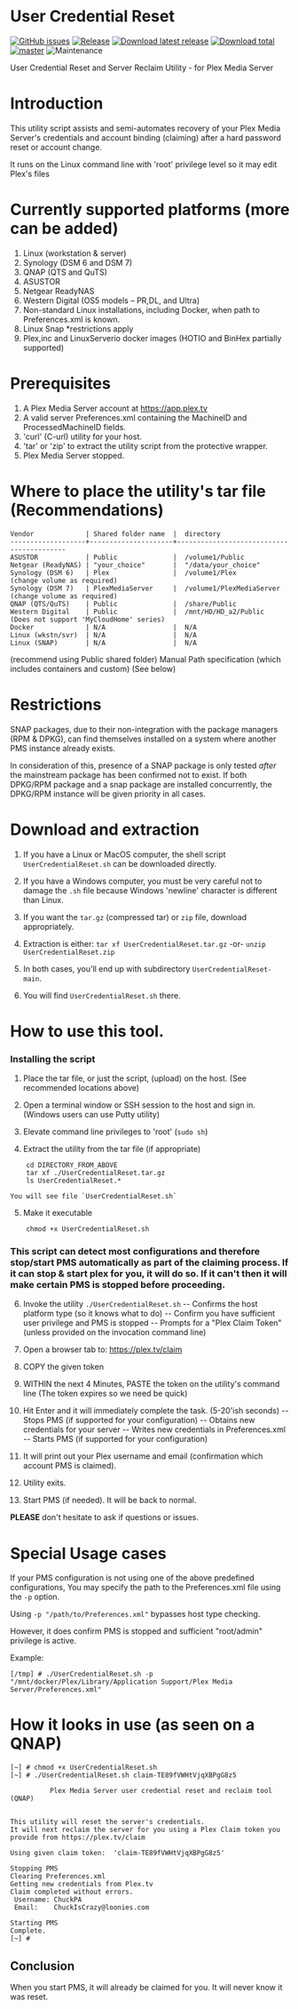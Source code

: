 
# User Credential Reset


[![GitHub issues](https://img.shields.io/github/issues/ChuckPa/UserCredentialReset.svg?style=flat)](https://github.com/ChuckPa/UserCredentialReset/issues)
[![Release](https://img.shields.io/github/release/ChuckPa/UserCredentialReset.svg?style=flat)](https://github.com/ChuckPa/UserCredentialReset/releases/latest)
[![Download latest release](https://img.shields.io/github/downloads/ChuckPa/UserCredentialReset/latest/total.svg)](https://github.com/ChuckPa/UserCredentialReset/releases/latest)
[![Download total](https://img.shields.io/github/downloads/ChuckPa/UserCredentialReset/total.svg)](https://github.com/ChuckPa/UserCredentialReset/releases)
[![master](https://img.shields.io/badge/master-stable-green.svg?maxAge=2592000)]('')
![Maintenance](https://img.shields.io/badge/Maintained-Yes-green.svg)

User Credential Reset and Server Reclaim Utility
                - for Plex Media Server


# Introduction

This utility script assists and semi-automates recovery of your Plex Media Server's credentials and account binding (claiming)
after a hard password reset or account change.

It runs on the Linux command line with 'root' privilege level so it may edit Plex's files


# Currently supported platforms (more can be added)

1. Linux (workstation & server)
2. Synology (DSM 6 and DSM 7)
3. QNAP (QTS and QuTS)
4. ASUSTOR
5. Netgear ReadyNAS
6. Western Digital (OS5 models – PR,DL, and Ultra)
7. Non-standard Linux installations, including Docker, when path to Preferences.xml is known.
8. Linux Snap  *restrictions apply
9. Plex,inc and LinuxServerio docker images  (HOTIO and BinHex partially supported)

# Prerequisites

1. A Plex Media Server account at https://app.plex.tv
2. A valid server Preferences.xml containing the MachineID and ProcessedMachineID fields.
3. 'curl'  (C-url) utility for your host.
4. 'tar' or 'zip' to extract the utility script from the protective wrapper.
5. Plex Media Server stopped.

# Where to place the utility's tar file (Recommendations)
```
Vendor             | Shared folder name  |  directory
-------------------+---------------------+------------------------------------------
ASUSTOR            | Public              |  /volume1/Public
Netgear (ReadyNAS) | "your_choice"       |  "/data/your_choice"
Synology (DSM 6)   | Plex                |  /volume1/Plex             (change volume as required)
Synology (DSM 7)   | PlexMediaServer     |  /volume1/PlexMediaServer  (change volume as required)
QNAP (QTS/QuTS)    | Public              |  /share/Public
Western Digital    | Public              |  /mnt/HD/HD_a2/Public      (Does not support 'MyCloudHome' series)
Docker             | N/A                 |  N/A
Linux (wkstn/svr)  | N/A                 |  N/A
Linux (SNAP)       | N/A                 |  N/A
```

(recommend using Public shared folder)
Manual Path specification (which includes containers and custom) (See below)

# Restrictions

SNAP packages, due to their non-integration with the package managers (RPM & DPKG), can find themselves installed
on a system where another PMS instance already exists.

In consideration of this,  presence of a SNAP package is only tested *after* the mainstream package has been confirmed not to exist.
If both DPKG/RPM package and a snap package are installed concurrently,  the DPKG/RPM instance will be given priority in all cases.

# Download and extraction

1.  If you have a Linux or MacOS computer,  the shell script `UserCredentialReset.sh` can be downloaded directly.
2.  If you have a Windows computer,  you must be very careful not to damage the `.sh` file because Windows 'newline' character is different than Linux.
3.  If you want the `tar.gz` (compressed tar) or `zip` file,  download appropriately.
4.  Extraction is either:
        `tar xf UserCredentialReset.tar.gz`
    -or-
        `unzip UserCredentialReset.zip`

5.  In both cases,  you'll end up with subdirectory `UserCredentialReset-main`.
6.  You will find `UserCredentialReset.sh` there.





# How to use this tool.

### Installing the script

1.  Place the tar file, or just the script, (upload) on the host.  (See recommended locations above)

2.  Open a terminal window or SSH session to the host and sign in.
    (Windows users can use Putty utility)

3.  Elevate command line privileges to 'root'  (`sudo sh`)

4.  Extract the utility from the tar file (if appropriate)
```
    cd DIRECTORY_FROM_ABOVE
    tar xf ./UserCredentialReset.tar.gz
    ls UserCredentialReset.*
```
    You will see file `UserCredentialReset.sh`

5.  Make it executable
```
    chmod +x UserCredentialReset.sh
```

### This script can detect most configurations and therefore stop/start PMS automatically as part of the claiming process.  If it can stop & start plex for you, it will do so.  If it can't then it will make certain PMS is stopped before proceeding.


6.  Invoke the utility  `./UserCredentialReset.sh`
    -- Confirms the host platform type (so it knows what to do)
    -- Confirm you have sufficient user privilege and PMS is stopped
    -- Prompts for a "Plex Claim Token" (unless provided on the invocation command line)

7.  Open a browser tab to:    https://plex.tv/claim

8.  COPY the given token

9.  WITHIN the next 4 Minutes,     PASTE the token on the utility's command line
    (The token expires so we need be quick)

10.  Hit Enter and it will immediately complete the task. (5-20'ish seconds)
     --   Stops PMS (if supported for your configuration)
     --   Obtains new credentials for your server
     --   Writes new credentials in Preferences.xml
     --   Starts PMS (if supported for your configuration)

11.  It will print out your Plex username and email (confirmation which account PMS is claimed).

12.  Utility exits.

13.  Start PMS (if needed). It will be back to normal.


**PLEASE** don't hesitate to ask if questions or issues.


# Special Usage cases

  If your PMS configuration is not using one of the above predefined configurations,
  You may specify the path to the Preferences.xml file using the `-p` option.

  Using `-p "/path/to/Preferences.xml"` bypasses host type checking.

  However, it does confirm PMS is stopped and sufficient "root/admin" privilege is active.

  Example:
  ```
  [/tmp] # ./UserCredentialReset.sh -p "/mnt/docker/Plex/Library/Application Support/Plex Media Server/Preferences.xml"
  ```


# How it looks in use  (as seen on a QNAP)

```
[~] # chmod +x UserCredentialReset.sh
[~] # ./UserCredentialReset.sh claim-TE89fVWHtVjqXBPgG8z5

          Plex Media Server user credential reset and reclaim tool (QNAP)


This utility will reset the server's credentials.
It will next reclaim the server for you using a Plex Claim token you provide from https://plex.tv/claim

Using given claim token:  'claim-TE89fVWHtVjqXBPgG8z5'

Stopping PMS
Clearing Preferences.xml
Getting new credentials from Plex.tv
Claim completed without errors.
 Username: ChuckPA
 Email:    ChuckIsCrazy@loonies.com

Starting PMS
Complete.
[~] #
```

## Conclusion

When you start PMS,  it will already be claimed for you.
It will never know it was reset.
